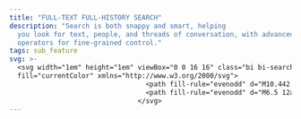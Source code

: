 ```yaml
---
title: "FULL-TEXT FULL-HISTORY SEARCH"
description: "Search is both snappy and smart, helping
  you look for text, people, and threads of conversation, with advanced search
  operators for fine-grained control."
tags: sub_feature
svg: >-
  <svg width="1em" height="1em" viewBox="0 0 16 16" class="bi bi-search"
  fill="currentColor" xmlns="http://www.w3.org/2000/svg">
                                  <path fill-rule="evenodd" d="M10.442 10.442a1 1 0 0 1 1.415 0l3.85 3.85a1 1 0 0 1-1.414 1.415l-3.85-3.85a1 1 0 0 1 0-1.415z"></path>
                                  <path fill-rule="evenodd" d="M6.5 12a5.5 5.5 0 1 0 0-11 5.5 5.5 0 0 0 0 11zM13 6.5a6.5 6.5 0 1 1-13 0 6.5 6.5 0 0 1 13 0z"></path>
                                </svg>
---
```

